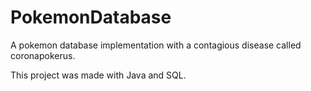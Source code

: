# PokemonDatabase
A pokemon database implementation with a contagious disease called coronapokerus.

This project was made with Java and SQL.
